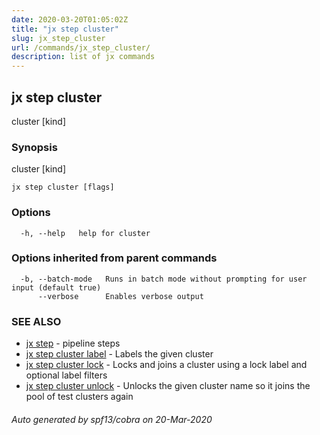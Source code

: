 ```yaml
---
date: 2020-03-20T01:05:02Z
title: "jx step cluster"
slug: jx_step_cluster
url: /commands/jx_step_cluster/
description: list of jx commands
---
```

## jx step cluster

cluster [kind]

### Synopsis

cluster [kind]

```
jx step cluster [flags]
```

### Options

```
  -h, --help   help for cluster
```

### Options inherited from parent commands

```
  -b, --batch-mode   Runs in batch mode without prompting for user input (default true)
      --verbose      Enables verbose output
```

### SEE ALSO

* [jx step](/commands/jx_step/)	 - pipeline steps
* [jx step cluster label](/commands/jx_step_cluster_label/)	 - Labels the given cluster
* [jx step cluster lock](/commands/jx_step_cluster_lock/)	 - Locks and joins a cluster using a lock label and optional label filters
* [jx step cluster unlock](/commands/jx_step_cluster_unlock/)	 - Unlocks the given cluster name so it joins the pool of test clusters again

###### Auto generated by spf13/cobra on 20-Mar-2020
